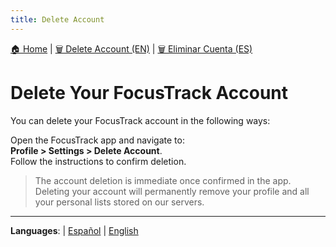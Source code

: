 ```yaml
---
title: Delete Account
---
```


[🏠 Home](./) | [🗑️ Delete Account (EN)](delete-account-en) | [🗑️ Eliminar Cuenta (ES)](delete-account-es)

# Delete Your FocusTrack Account

You can delete your FocusTrack account in the following ways:

   Open the FocusTrack app and navigate to:  
   **Profile > Settings > Delete Account**.  
   Follow the instructions to confirm deletion.
   
   > The account deletion is immediate once confirmed in the app.  
   > Deleting your account will permanently remove your profile and all your personal lists stored on our servers.
   
---

**Languages**: | [Español](https://angelchv.github.io/FocusTrack/delete-account-es) | [English](https://angelchv.github.io/FocusTrack/delete-account-en)
